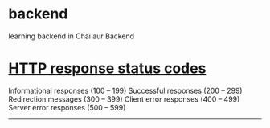 # backend
learning backend in Chai aur Backend

# [HTTP response status codes](https://developer.mozilla.org/en-US/docs/Web/HTTP/Status)

Informational responses (100 – 199)
Successful responses (200 – 299)
Redirection messages (300 – 399)
Client error responses (400 – 499)
Server error responses (500 – 599)

----------------------------------------------------------